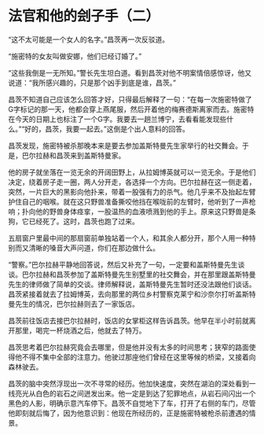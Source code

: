 # 法官和他的刽子手（二）

“这不太可能是一个女人的名字。”昌茨再一次反驳道。 

“施密特的女友叫做安娜，他们已经订婚了。” 

“这些我倒是一无所知。”警长先生坦白道。看到昌茨对他不明案情倍感惊讶，他又说道：“我所感兴趣的，只是那个凶手到底是谁，昌茨。” 

昌茨不知道自己应该怎么回答才好，只得最后解释了一句：“在每一次施密特做了G字标记的那一天，他都会穿上燕尾服，然后开着他的梅赛德斯离家而去。施密特在今天的日期上也标注了一个G字。我要去一趟兰博宁，去看看能发现些什么。”“好的，昌茨，我要一起去。”这倒是个出人意料的回答。 

昌茨发现，施密特被杀那晚本来是要去参加盖斯特曼先生家举行的社交舞会。于是，巴尔拉赫和昌茨来到盖斯特曼家。 

他的房子就坐落在一览无余的开阔田野上，从拉姆博英就可以一览无余。于是他们决定，绕着房子走一圈，两人分开走，各选择一个方向。巴尔拉赫在这一侧走着，突然，一片巨大的黑影向他扑来，带着一股强有力的杀气。他几乎来不及抬起左臂护住自己的咽喉。就在这只野兽准备撕咬他挡在喉咙前的左臂时，他听到了一声枪响；扑向他的野兽身体痉挛，一股温热的血液喷溅到他的手上。原来这只野兽是条狗，它已经死了。这时，昌茨也跑了过来。 

五扇窗户里最中间的那扇窗前单独站着一个人，和其余人都分开，那个人用一种特别而又清晰的嗓音大声问道，你们在那边做什么。 

“警察。”巴尔拉赫平静地回答说，然后又补充了一句，一定要和盖斯特曼先生谈谈。巴尔拉赫和昌茨参加了盖斯特曼先生别墅里的社交舞会，并在那里跟盖斯特曼先生的律师做了简单的交谈。律师解释说，盖斯特曼先生暂时还没法跟他们谈话。昌茨紧接着就去了拉姆博英，去向那里的两位乡村警察克莱宁和沙奈尔打听盖斯特曼先生的情况，巴尔拉赫则去了一家饭店。 

昌茨前往饭店去接巴尔拉赫时，饭店的女掌柜这样告诉昌茨。他早在半小时前就离开那里，喝完一杯烧酒之后，他就去了特万。 

昌茨思考着巴尔拉赫究竟会去哪里，但是他并没有太多的时间思考；狭窄的路面使得他不得不集中全部的注意力。他驶过那座他们曾经在这里等候的桥梁，又接着向森林驶去。 

昌茨的脑中突然浮现出一次不寻常的经历。他加快速度，突然在湖泊的深处看到一线亮光从白色的岩石之间迸发出来。他一定是到达了犯罪地点，从岩石间闪出一个黑色的人影，明确示意汽车停下。昌茨不自觉地下了车，打开了右侧的车门，尽管他即刻就后悔了，因为他意识到：他现在所经历的，正是施密特被枪杀前遭遇的情景。